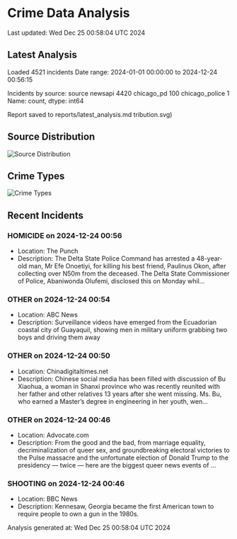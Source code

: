 # Crime Data Analysis
Last updated: Wed Dec 25 00:58:04 UTC 2024

## Latest Analysis

Loaded 4521 incidents
Date range: 2024-01-01 00:00:00 to 2024-12-24 00:56:15

Incidents by source:
source
newsapi           4420
chicago_pd         100
chicago_police       1
Name: count, dtype: int64

Report saved to reports/latest_analysis.md
tribution.svg)

## Source Distribution
![Source Distribution](images/source_distribution.svg)

## Crime Types
![Crime Types](images/crime_types.svg)

## Recent Incidents

### HOMICIDE on 2024-12-24 00:56
- Location: The Punch
- Description: The Delta State Police Command has arrested a 48-year-old man, Mr Efe Onoetiyi, for killing his best friend, Paulinus Okon, after collecting over N50m from the deceased. The Delta State Commissioner of Police, Abaniwonda Olufemi, disclosed this on Monday whil…


### OTHER on 2024-12-24 00:54
- Location: ABC News
- Description: Surveillance videos have emerged from the Ecuadorian coastal city of Guayaquil, showing men in military uniform grabbing two boys and driving them away


### OTHER on 2024-12-24 00:50
- Location: Chinadigitaltimes.net
- Description: Chinese social media has been filled with discussion of Bu Xiaohua, a woman in Shanxi province who was recently reunited with her father and other relatives 13 years after she went missing. Ms. Bu, who earned a Master’s degree in engineering in her youth, wen…


### OTHER on 2024-12-24 00:46
- Location: Advocate.com
- Description: From the good and the bad, from marriage equality, decriminalization of queer sex, and groundbreaking electoral victories to the Pulse massacre and the unfortunate election of Donald Trump to the presidency — twice — here are the biggest queer news events of …


### SHOOTING on 2024-12-24 00:46
- Location: BBC News
- Description: Kennesaw, Georgia became the first American town to require people to own a gun in the 1980s.

Analysis generated at: Wed Dec 25 00:58:04 UTC 2024
